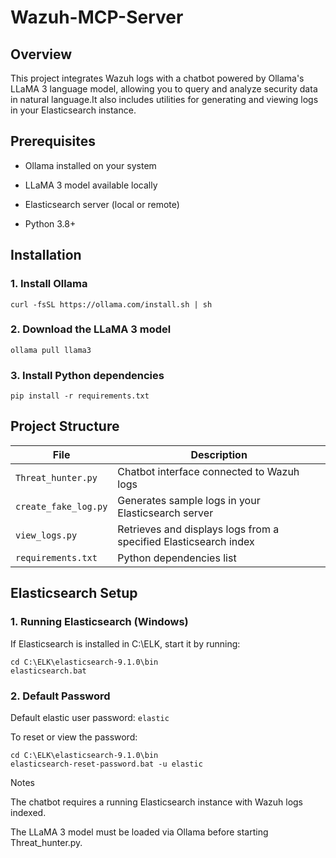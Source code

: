 # Wazuh-MCP-Server

## Overview

This project integrates Wazuh logs with a chatbot powered by Ollama's LLaMA 3 language model, allowing you to query and analyze security data in natural language.It also includes utilities for generating and viewing logs in your Elasticsearch instance.

## Prerequisites

- Ollama installed on your system

- LLaMA 3 model available locally

- Elasticsearch server (local or remote)

- Python 3.8+

## Installation

### 1. Install Ollama
```
curl -fsSL https://ollama.com/install.sh | sh
```
### 2. Download the LLaMA 3 model
```
ollama pull llama3
```
### 3. Install Python dependencies
```
pip install -r requirements.txt
```
## Project Structure

| File                 | Description                                                      |
| -------------------- | ---------------------------------------------------------------- |
| `Threat_hunter.py`   | Chatbot interface connected to Wazuh logs                        |
| `create_fake_log.py` | Generates sample logs in your Elasticsearch server               |
| `view_logs.py`       | Retrieves and displays logs from a specified Elasticsearch index |
| `requirements.txt`   | Python dependencies list                              

## Elasticsearch Setup

### 1. Running Elasticsearch (Windows)

If Elasticsearch is installed in C:\ELK, start it by running:
```
cd C:\ELK\elasticsearch-9.1.0\bin
elasticsearch.bat
```
### 2. Default Password

Default elastic user password: `elastic`

To reset or view the password:
```
cd C:\ELK\elasticsearch-9.1.0\bin
elasticsearch-reset-password.bat -u elastic
```
Notes

The chatbot requires a running Elasticsearch instance with Wazuh logs indexed.

The LLaMA 3 model must be loaded via Ollama before starting Threat_hunter.py.

